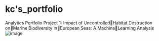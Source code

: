 # kc's_portfolio
Analytics Portfolio
Project 1: Impact of UncontrolledHabitat Destruction onMarine Biodiversity inEuropean Seas: A MachineLearning Analysis![image](https://github.com/user-attachments/assets/9d7f41a5-029d-4249-9f14-8f6d51113ea4)
